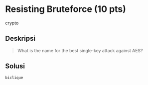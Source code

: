 # Resisting Bruteforce (10 pts)
crypto

## Deskripsi
> What is the name for the best single-key attack against AES?

## Solusi
```biclique```
